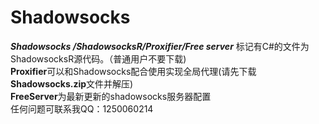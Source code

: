 # Shadowsocks
***Shadowsocks /ShadowsocksR/Proxifier/Free server***
标记有C#的文件为ShadowsocksR源代码。（普通用户不要下载)  
**Proxifier**可以和Shadowsocks配合使用实现全局代理(请先下载**Shadowsocks.zip**文件并解压)  
**FreeServer**为最新更新的shadowsocks服务器配置  
任何问题可联系我QQ：1250060214  
